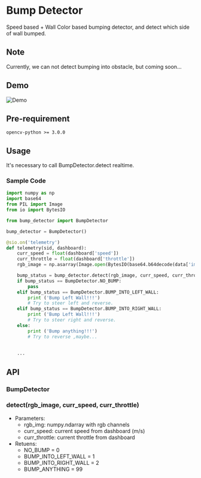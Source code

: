 # Bump Detector

Speed based + Wall Color based bumping detector, and detect which side of wall bumped.

## Note

Currently, we can not detect bumping into obstacle, but coming soon...



## Demo

![Demo](doc/demo.gif)

## Pre-requirement
```
opencv-python >= 3.0.0
```


## Usage
It's necessary to call BumpDetector.detect realtime.

### Sample Code
```python
import numpy as np
import base64
from PIL import Image
from io import BytesIO

from bump_detector import BumpDetector

bump_detector = BumpDetector()

@sio.on('telemetry')
def telemetry(sid, dashboard):
    curr_speed = float(dashboard['speed']) 
    curr_throttle = float(dashboard['throttle'])
    rgb_image = np.asarray(Image.open(BytesIO(base64.b64decode(data['image']))

    bump_status = bump_detector.detect(rgb_image, curr_speed, curr_throttle)
    if bump_status == BumpDetector.NO_BUMP:
        pass
    elif bump_status == BumpDetector.BUMP_INTO_LEFT_WALL:
        print ('Bump Left Wall!!!')
        # Try to steer left and reverse.
    elif bump_status == BumpDetector.BUMP_INTO_RIGHT_WALL:
        print ('Bump Left Wall!!!')
        # Try to steer right and reverse.
    else:
        print ('Bump anything!!!')
        # Try to reverse ,maybe...
        
    
    ...
```
## API

### BumpDetector

### detect(rgb_image, curr_speed, curr_throttle)

+ Parameters:
    + rgb_img: numpy.ndarray with rgb channels
    + curr_speed: current speed from dashboard (m/s)
    + curr_throttle: current throttle from dashboard
+ Retuens:
    + NO_BUMP = 0
    + BUMP_INTO_LEFT_WALL = 1
    + BUMP_INTO_RIGHT_WALL = 2
    + BUMP_ANYTHING = 99